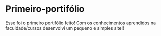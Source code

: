 # Primeiro-portifólio
 Esse foi o primeiro portifólio feito!
 Com os conhecimentos aprendidos na faculdade/cursos desenvolvi um pequeno e simples site!!
